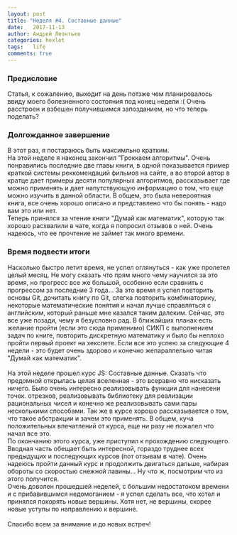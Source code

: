 ```yaml
---
layout: post
title: "Неделя #4. Составные данные"
date:   2017-11-13
author: Андрей Леонтьев
categories: hexlet
tags:	life
comments: true
---
```

### Предисловие
Статья, к сожалению, выходит на день потзже чем планировалось ввиду моего болезненного состояния под конец недели :( Очень расстроен и взбешен получившимся запозданием, но что теперь поделать? 
### Долгожданное завершение
В этот раз, я постараюсь быть максимльно кратким.<br/>
На этой неделе я наконец закончил "Гроккаем алгоритмы". Очень понравились последние две главы книги, в одной показывается пример краткой системы реккомендаций фильмов на сайте, а во второй автор в кратце дает примеры десяти популярных алгоритмов, рассказывает где можно применять и дает напутствующую информацию о том, что еще можно изучить в данной области. В общем, это была невероятная книга, все очень хорошо описано и представлено что бы понять - надо вам это или нет.<br/>
Теперь принялся за чтение книги "Думай как математик", которую так хорошо расхвалили в чате, когда я попросил отзывов о ней. Очень надеюсь, что ее прочтение не займет так много времени. 

### Время подвести итоги
Насколько быстро летит время, не успел оглянуться - как уже пролетел целый месяц. Не могу сказать что прям много чему научился за это время, но прогресс все же большой, особенно если сравнить с прогрессом за последние 3 года... За это время я успел повторить основы Git, дочитать книгу по Git, слегка повторить комбинаторику, некоторые математические понятия и начал лучше справляться с английским, который раньше мне казался таким далеким. Сейчас, это все уже позади, чему я безусловно рад. В ближайших планах есть желание пройти (если это сюда применимо) СИКП с выполнением задач по книге, повторить дискретную математику и было бы неплохо пройти первый проект на хекслете. Если все это успею за следующие 4 недели - это будет очень здорово и конечно жепараллельно читая "Думай как математик". <br/><br/>
На этой неделе прошел курс JS: Составные данные. Сказать что предомной открылась целая вселенная - это всеравно что нисказать ничего. Было очень интересно реализовывать функции для нанесени точек. отрезков, реализовывать библиотеку для реализации рациональных чисел и конечно же реализовывать сами пары несколькими способами. Так же в курсе хорошо рассказывается о том, что такое абстракции и зачем это применять. В общем, куча положительных впечатлений от курса, еще ни разу не пожалел что начал все это.<br/>
По окончанию этого курса, уже приступил к прохождению следующего. Вводная часть обещает быть интересной, гораздо труднее всех предыдущих и последующих курсов (пот отзывам в чате). Очень надеюсь пройти данный курс и продолжить двигаться дальше, набирая обороты со скоростью снежной лавины... Ну что ж, посмотрим что из этого получится. <br/>
Очень доволен прошедшей неделей, с большим недостатоком времени и с прибавившимся недомоганием - я успел сделать все, что хотел и принялся покорять новые вершины. Хотя нет, не вершины, скорее новые уступы по направлению к вершине.<br/><br/>
Спасибо всем за внимание и до новых встреч!
